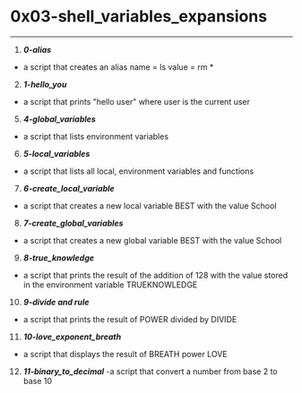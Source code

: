 # 0x03-shell_variables_expansions
---

1. ***0-alias***
- a script that creates an alias name = ls value = rm *

2. ***1-hello_you***
- a script that prints "hello user" where user is the current user

5. ***4-global_variables***
- a script that lists environment variables

6. ***5-local_variables***
- a script that lists all local, environment variables and functions

7. ***6-create_local_variable***
- a script that creates a new local variable BEST with the value School

8. ***7-create_global_variables***
- a script that creates a new global variable BEST with the value School

9. ***8-true_knowledge***
- a script that prints the result of the addition of 128 with the value stored in the environment variable TRUEKNOWLEDGE

10. ***9-divide and rule***
- a script that prints the result of POWER divided by DIVIDE

11. ***10-love_exponent_breath***
- a script that displays the result of BREATH power LOVE

12. ***11-binary_to_decimal***
-a script that convert a number from base 2 to base 10
